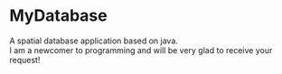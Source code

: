 # MyDatabase
A spatial database application based on java.  
I am a newcomer to programming and will be very glad to receive your request!
